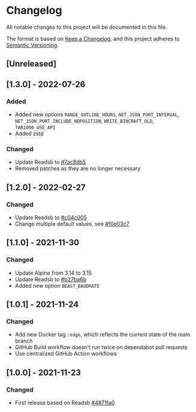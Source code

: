 # Changelog
All notable changes to this project will be documented in this file.

The format is based on [Keep a Changelog](https://keepachangelog.com/en/1.0.0/),
and this project adheres to [Semantic Versioning](https://semver.org/spec/v2.0.0.html).

## [Unreleased]

## [1.3.0] - 2022-07-26
### Added
- Added new options `RANGE_OUTLINE_HOURS`, `NET_JSON_PORT_INTERVAL`, `NET_JSON_PORT_INCLUDE_NOPOSITION`, `WRITE_BINCRAFT_OLD`, `TAR1090_USE_API`
- Added zstd

### Changed
- Update Readsb to [#7ac8db5](https://github.com/wiedehopf/readsb/commit/7ac8db5110ea16a824e103788d37dd90774f9547)
- Removed patches as they are no longer necessary

## [1.2.0] - 2022-02-27
### Changed
- Update Readsb to [#c04c005](https://github.com/wiedehopf/readsb/commit/c04c005d0eb4e325fd8f39cbfb64ca0199615072)
- Change multiple default values, see [#f0e03c7](https://github.com/flighttrackr/docker-readsb/commit/f0e03c75a15b03733a1e546237b7d68fb49787b8)

## [1.1.0] - 2021-11-30
### Changed
- Update Alpine from 3.14 to 3.15
- Update Readsb to [#b27ba6b](https://github.com/wiedehopf/readsb/commit/b27ba6bde1d31e8eef6b75d7c7e15adec5d0d0f3)
- Added new option `BEAST_BAUDRATE`

## [1.0.1] - 2021-11-24
### Changed
- Add new Docker tag `:edge`, which reflects the current state of the main branch
- GitHub Build workflow doesn't run twice on dependabot pull requests
- Use centralized GitHub Action workflows

## [1.0.0] - 2021-11-23
### Changed
- First release based on Readsb [#4871fa0](https://github.com/wiedehopf/readsb/tree/4871fa05f322eb9be62d30a3fba6e8bb952308d0)
